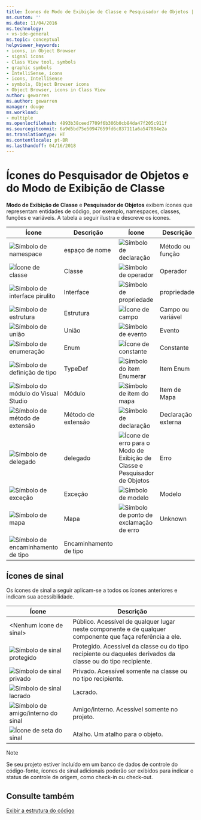 ```yaml
---
title: Ícones de Modo de Exibição de Classe e Pesquisador de Objetos | Microsoft Docs
ms.custom: ''
ms.date: 11/04/2016
ms.technology:
- vs-ide-general
ms.topic: conceptual
helpviewer_keywords:
- icons, in Object Browser
- signal icons
- Class View tool, symbols
- graphic symbols
- IntelliSense, icons
- icons, IntelliSense
- symbols, Object Browser icons
- Object Browser, icons in Class View
author: gewarren
ms.author: gewarren
manager: douge
ms.workload:
- multiple
ms.openlocfilehash: 4893b38ceed7709f6b306b0cb84da47f205c911f
ms.sourcegitcommit: 6a9d5bd75e50947659fd6c837111a6a547884e2a
ms.translationtype: HT
ms.contentlocale: pt-BR
ms.lasthandoff: 04/16/2018
---
```

# <a name="class-view-and-object-browser-icons"></a>Ícones do Pesquisador de Objetos e do Modo de Exibição de Classe

**Modo de Exibição de Classe** e **Pesquisador de Objetos** exibem ícones que representam entidades de código, por exemplo, namespaces, classes, funções e variáveis. A tabela a seguir ilustra e descreve os ícones.

|Ícone|Descrição|Ícone|Descrição|
|----------|-----------------|----------|-----------------|
|![Símbolo de namespace](../ide/media/vxnamespace_icon.gif "vxNamespace_Icon")|espaço de nome|![Símbolo de declaração](../ide/media/vxmethod_icon.gif "vxMethod_Icon")|Método ou função|
|![Ícone de classe](../ide/media/vxclass_icon.gif "vxClass_Icon")|Classe|![Símbolo de operador](../ide/media/vxoperator_icon.gif "vxOperator_Icon")|Operador|  
|![Símbolo de interface pirulito](../ide/media/vxinterface_icon.gif "vxInterface_Icon")|Interface|![Símbolo de propriedade](../ide/media/vxproperty_icon.gif "vxProperty_Icon")|propriedade|
|![Símbolo de estrutura](../ide/media/vxstruct_icon.gif "vxStruct_Icon")|Estrutura|![Ícone de campo](../ide/media/vxfield_icon.gif "vxField_Icon")|Campo ou variável|  
|![Símbolo de união](../ide/media/vxunion_icon.gif "vxUnion_Icon")|União|![Símbolo de evento](../ide/media/vxevent_icon.gif "vxEvent_Icon")|Evento|  
|![Símbolo de enumeração](../ide/media/vxenum_icon.gif "vxEnum_Icon")|Enum|![Ícone de constante](../ide/media/vxconstant_icon.gif "vxConstant_Icon")|Constante|  
|![Símbolo de definição de tipo](../ide/media/vxtypedef_icon.gif "vxTypeDef_Icon")|TypeDef|![Símbolo do item Enumerar](../ide/media/vxenumitem_icon.gif "vxEnumItem_Icon")|Item Enum|  
|![Símbolo do módulo do Visual Studio](../ide/media/vxmodule_icon.gif "vxModule_Icon")|Módulo|![Símbolo de item do mapa](../ide/media/vxmapitem_icon.gif "vxMapItem_Icon")|Item de Mapa|  
|![Símbolo de método de extensão](../ide/media/extensionmethod.gif "ExtensionMethod")|Método de extensão|![Símbolo de declaração](../ide/media/vxmethod_icon.gif "vxMethod_Icon")|Declaração externa|  
|![Símbolo de delegado](../ide/media/vxdelegate_icon.gif "vxDelegate_Icon")|delegado|![Ícone de erro para o Modo de Exibição de Classe e Pesquisador de Objetos](../ide/media/erroricon.gif "ErrorIcon")|Erro|  
|![Símbolo de exceção](../ide/media/vxexception_icon.gif "vxException_Icon")|Exceção|![Símbolo de modelo](../ide/media/vxtemplate_icon.gif "vxTemplate_Icon")|Modelo|  
|![Símbolo de mapa](../ide/media/vxmap_icon.gif "vxMap_Icon")|Mapa|![Símbolo de ponto de exclamação de erro](../ide/media/vxerror_icon.gif "vxError_Icon")|Unknown|  
|![Símbolo de encaminhamento de tipo](../ide/media/ob_type_forward.gif "ob_type_forward")|Encaminhamento de tipo|||  

## <a name="signal-icons"></a>Ícones de sinal

Os ícones de sinal a seguir aplicam-se a todos os ícones anteriores e indicam sua acessibilidade.

|Ícone|Descrição|
|----------|-----------------|  
|\<Nenhum ícone de sinal>|Público. Acessível de qualquer lugar neste componente e de qualquer componente que faça referência a ele.|  
|![Símbolo de sinal protegido](../ide/media/vxsignal_icon_key.gif "vxSignal_Icon_Key")|Protegido. Acessível da classe ou do tipo recipiente ou daqueles derivados da classe ou do tipo recipiente.|  
|![Símbolo de sinal privado](../ide/media/vxsignal_icon_lock.gif "vxSignal_Icon_Lock")|Privado. Acessível somente na classe ou no tipo recipiente.|  
|![Símbolo de sinal lacrado](../ide/media/vxsignal_icon_envelope.gif "vxSignal_Icon_Envelope")|Lacrado.|  
|![Símbolo de amigo&#47;interno do sinal](../ide/media/vxsignal_icon_diamond.gif "vxSignal_Icon_Diamond")|Amigo/interno. Acessível somente no projeto.|  
|![Ícone de seta do sinal](../ide/media/vxsignal_icon_arrow.gif "vxSignal_Icon_Arrow")|Atalho. Um atalho para o objeto.|

> [!NOTE]
> Se seu projeto estiver incluído em um banco de dados de controle do código-fonte, ícones de sinal adicionais poderão ser exibidos para indicar o status de controle de origem, como check-in ou check-out.

## <a name="see-also"></a>Consulte também

[Exibir a estrutura do código](../ide/viewing-the-structure-of-code.md)